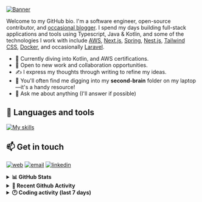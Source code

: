 [![Banner](https://raw.githubusercontent.com/wilfriedago/wilfriedago/main/assets/1.png)][website]

Welcome to my GitHub bio. I'm a software engineer, open-source contributor, and [occasional blogger][blog]. I spend my days building full-stack applications and tools using Typescript, Java & Kotlin, and some of the technologies I work with include [AWS](https://aws.amazon.com/fr/), [Next.js](https://nextjs.org/), [Spring](https://spring.io/), [Nest.js](https://nestjs.com/), [Tailwind CSS](https://github.com/tailwindlabs/tailwindcss), [Docker](https://www.docker.com/), and occasionally [Laravel](https://laravel.com/).

- 🔭 Currently diving into Kotlin, and AWS certifications.
- 👯 Open to new work and collaboration opportunities.
- ✍️ I express my thoughts through writing to refine my ideas.
- 🧠 You'll often find me digging into my **second-brain** folder on my laptop—it's a handy resource!
- 💬 Ask me about anything (I'll answer if possible)

## 🎨 Languages and tools

[![My skills](https://skillicons.dev/icons?i=typescript,js,nodejs,nest,java,kotlin,spring,python,fastapi,django,aws,docker,vscode,idea,tailwind&perline=15)](https://wilfriedago.dev/about#skills)

## 📫 Get in touch
[![web](https://img.shields.io/badge/WEBSITE-12100E?logo=google-earth&color=282A36)][website]
[![email](https://img.shields.io/badge/MAIL-12100E?logo=mailgun&color=282A36)][mail]
[![linkedin](https://img.shields.io/badge/LINKEDIN-12100E?logo=linkedin&color=282A36)][linkedin]


<details>
  <summary><b>📊 GitHub Stats</b></summary>
	<br/>
	<p align="left">
		<img width="49.5%" src="https://github-readme-stats.vercel.app/api?username=wilfriedago&show_icons=true&count_private=true&title_color=10b981&icon_color=10b981&theme=react&hide_border=true&rank_icon=github" />
		<img width="49.5%" src="https://streak-stats.demolab.com/?user=wilfriedago&hide_border=true&theme=react&ring=10b981&fire=fff&currStreakNum=fff&sideLabels=10b981&currStreakLabel=10b981&sideNums=fff" />
	</p>
</details>

<details>
  <summary><b>📅 Recent Github Activity</b></summary>
	<br>

<!--RECENT_ACTIVITY:last_update-->
Last Updated: Thursday, December 5th, 2024, 4:18:46 AM
<!--RECENT_ACTIVITY:last_update_end-->

<!--RECENT_ACTIVITY:start-->
1. 🔱 Forked [wilfriedago/bj-decoupage-territorial](https://github.com/wilfriedago/bj-decoupage-territorial) from [jsbenin/bj-decoupage-territorial](https://github.com/jsbenin/bj-decoupage-territorial)<br>
2. ⭐ Starred [jsbenin/bj-decoupage-territorial](https://github.com/jsbenin/bj-decoupage-territorial)<br>
3. ⭐ Starred [azat-io/eslint-plugin-perfectionist](https://github.com/azat-io/eslint-plugin-perfectionist)<br>
4. 🔱 Forked [wilfriedago/safeosms](https://github.com/wilfriedago/safeosms) from [patadejaguar/safeosms](https://github.com/patadejaguar/safeosms)<br>
5. ⭐ Starred [patadejaguar/safeosms](https://github.com/patadejaguar/safeosms)<br>
<!--RECENT_ACTIVITY:end-->
</details>

<details>
  <summary><b>🕐 Coding activity (last 7 days)</b></summary>
	<br>

<!--START_SECTION:waka-->

```python
Total Time: 45 hrs 23 mins

TypeScript        22 hrs 33 mins  ████████████░░░░░░░░░░░░░   48.32 %
JavaScript        4 hrs 21 mins   ██▒░░░░░░░░░░░░░░░░░░░░░░   09.35 %
Java              3 hrs 26 mins   ██░░░░░░░░░░░░░░░░░░░░░░░   07.36 %
C                 2 hrs 6 mins    █░░░░░░░░░░░░░░░░░░░░░░░░   04.52 %
Other             1 hr 17 mins    ▓░░░░░░░░░░░░░░░░░░░░░░░░   02.76 %
```

<!--END_SECTION:waka-->
</details>

[website]: https://wilfriedago.dev
[linkedin]: https://linkedin.com/in/wilfriedago
[blog]: https://wilfriedago.dev/blog
[mail]: mailto:me@wilfriedago.dev

